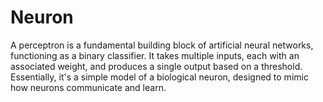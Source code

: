 # Neuron
A perceptron is a fundamental building block of artificial neural networks, functioning as a binary classifier. It takes multiple inputs, each with an associated weight, and produces a single output based on a threshold. Essentially, it's a simple model of a biological neuron, designed to mimic how neurons communicate and learn. 
